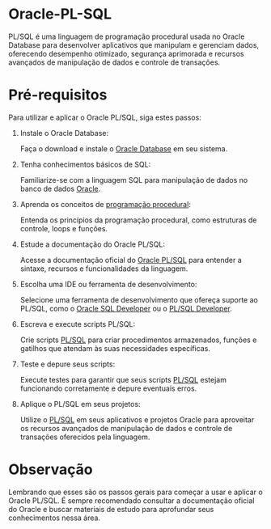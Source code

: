 # Oracle-PL-SQL
PL/SQL é uma linguagem de programação procedural usada no Oracle Database para desenvolver aplicativos que manipulam e gerenciam dados, oferecendo desempenho otimizado, segurança aprimorada e recursos avançados de manipulação de dados e controle de transações.

# Pré-requisitos
Para utilizar e aplicar o Oracle PL/SQL, siga estes passos:

1. Instale o Oracle Database:

   Faça o download e instale o [Oracle Database](https://www.oracle.com/database/sqldeveloper/technologies/sql-data-modeler/download/) em seu sistema.
   
2. Tenha conhecimentos básicos de SQL:

   Familiarize-se com a linguagem SQL para manipulação de dados no banco de dados [Oracle](https://www.oracle.com/br/).
   
3. Aprenda os conceitos de [programação procedural](https://guia.dev/pt/pillars/languages-and-tools/programming-paradigms.html#:~:text=A%20programa%C3%A7%C3%A3o%20procedural%20permite%20o,reaproveitamento%20e%20organiza%C3%A7%C3%A3o%20do%20c%C3%B3digo.):

   Entenda os princípios da programação procedural, como estruturas de controle, loops e funções.
   
4. Estude a documentação do Oracle PL/SQL:

   Acesse a documentação oficial do [Oracle PL/SQL](https://www.oracle.com/br/database/technologies/appdev/plsql.html) para entender a sintaxe, recursos e funcionalidades da linguagem.
   
5. Escolha uma IDE ou ferramenta de desenvolvimento:

   Selecione uma ferramenta de desenvolvimento que ofereça suporte ao PL/SQL, como o [Oracle SQL Developer](https://www.oracle.com/database/sqldeveloper/) ou o [PL/SQL Developer](https://www.allroundautomations.com/products/pl-sql-developer/?gclid=CjwKCAjwzJmlBhBBEiwAEJyLu7cRUtpGAdnLn3eDtXi2iiUMS62Xz-e6HyPtqahOv-0L9jK_QD8JyhoCXfoQAvD_BwE).
   

6. Escreva e execute scripts PL/SQL:

    Crie scripts [PL/SQL](https://www.oracle.com/br/database/technologies/appdev/plsql.html) para criar procedimentos armazenados, funções e gatilhos que atendam às suas necessidades específicas.
    
7. Teste e depure seus scripts:

    Execute testes para garantir que seus scripts [PL/SQL](https://www.oracle.com/br/database/technologies/appdev/plsql.html) estejam funcionando corretamente e depure eventuais erros.
  
8. Aplique o PL/SQL em seus projetos:

   Utilize o [PL/SQL](https://www.oracle.com/br/database/technologies/appdev/plsql.html) em seus aplicativos e projetos Oracle para aproveitar os recursos avançados de manipulação de dados e controle de transações oferecidos pela linguagem.
    

# Observação
Lembrando que esses são os passos gerais para começar a usar e aplicar o Oracle PL/SQL. É sempre recomendado consultar a documentação oficial do Oracle e buscar materiais de estudo para aprofundar seus conhecimentos nessa área.
